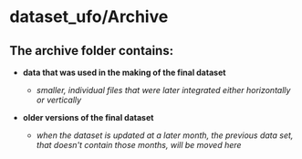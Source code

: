 # dataset_ufo/Archive

## The archive folder contains: 

 - **data that was used in the making of the final dataset**

   - _smaller, individual files that were later integrated either horizontally or vertically_
  

 - **older versions of the final dataset** 
   - _when the dataset is updated at a later month, the previous data set, that doesn't contain those months, 
     will be moved here_

